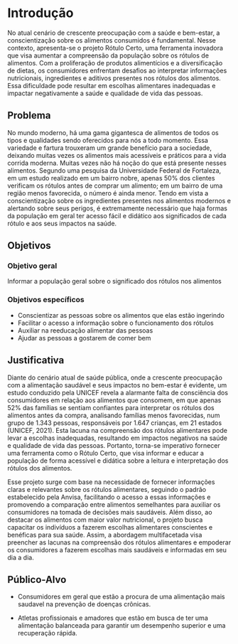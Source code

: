 # Introdução

No atual cenário de crescente preocupação com a saúde e bem-estar, a conscientização sobre os alimentos consumidos é fundamental. Nesse contexto, apresenta-se o projeto Rótulo Certo, uma ferramenta inovadora que visa aumentar a compreensão da população sobre os rótulos de alimentos. Com a proliferação de produtos alimentícios e a diversificação de dietas, os consumidores enfrentam desafios ao interpretar informações nutricionais, ingredientes e aditivos presentes nos rótulos dos alimentos. Essa dificuldade pode resultar em escolhas alimentares inadequadas e impactar negativamente a saúde e qualidade de vida das pessoas.

## Problema

No mundo moderno, há uma gama gigantesca de alimentos de todos os tipos e qualidades sendo oferecidos para nós a todo momento. Essa variedade e fartura trouxeram um grande benefício para a sociedade, deixando muitas vezes os alimentos mais acessíveis e práticos para a vida corrida moderna. Muitas vezes não há noção do que está presente nesses alimentos. Segundo uma pesquisa da Universidade Federal de Fortaleza, em um estudo realizado em um bairro nobre, apenas 50% dos clientes verificam os rótulos antes de comprar um alimento; em um bairro de uma região menos favorecida, o número é ainda menor. Tendo em vista a conscientização sobre os ingredientes presentes nos alimentos modernos e alertando sobre seus perigos, é extremamente necessário que haja formas da população em geral ter acesso fácil e didático aos significados de cada rótulo e aos seus impactos na saúde.
	


## Objetivos

### Objetivo geral

Informar a população geral sobre o significado dos rótulos nos alimentos

### Objetivos específicos

- Conscientizar as pessoas sobre os alimentos que elas estão ingerindo
- Facilitar o acesso a informação sobre o funcionamento dos rótulos
- Auxiliar na reeducação alimentar das pessoas
- Ajudar as pessoas a gostarem de comer bem

## Justificativa

Diante do cenário atual de saúde pública, onde a crescente preocupação com a alimentação saudável e seus impactos no bem-estar é evidente, um estudo conduzido pela UNICEF revela a alarmante falta de consciência dos consumidores em relação aos alimentos que consomem, em que apenas 52% das famílias se sentiam confiantes para interpretar os rótulos dos alimentos antes da compra, analisando famílias menos favorecidas, num grupo de 1.343 pessoas, responsáveis por 1.647 crianças, em 21 estados (UNICEF, 2021). Esta lacuna na compreensão dos rótulos alimentares pode levar a escolhas inadequadas, resultando em impactos negativos na saúde e qualidade de vida das pessoas. Portanto, torna-se imperativo fornecer uma ferramenta como o Rótulo Certo, que visa informar e educar a população de forma acessível e didática sobre a leitura e interpretação dos rótulos dos alimentos.

Esse projeto surge com base na necessidade de fornecer informações claras e relevantes sobre os rótulos alimentares, seguindo o padrão estabelecido pela Anvisa, facilitando o acesso a essas informações e promovendo a comparação entre alimentos semelhantes para auxiliar os consumidores na tomada de decisões mais saudáveis. Além disso, ao destacar os alimentos com maior valor nutricional, o projeto busca capacitar os indivíduos a fazerem escolhas alimentares conscientes e benéficas para sua saúde. Assim, a abordagem multifacetada visa preencher as lacunas na compreensão dos rótulos alimentares e empoderar os consumidores a fazerem escolhas mais saudáveis e informadas em seu dia a dia.

## Público-Alvo

- Consumidores em geral que estão a procura de uma alimentação mais saudavel na prevenção de doenças crônicas.

- Atletas profissionais e amadores que estão em busca de ter uma alimentação balanceada para garantir um desempenho superior e uma recuperação rápida.
